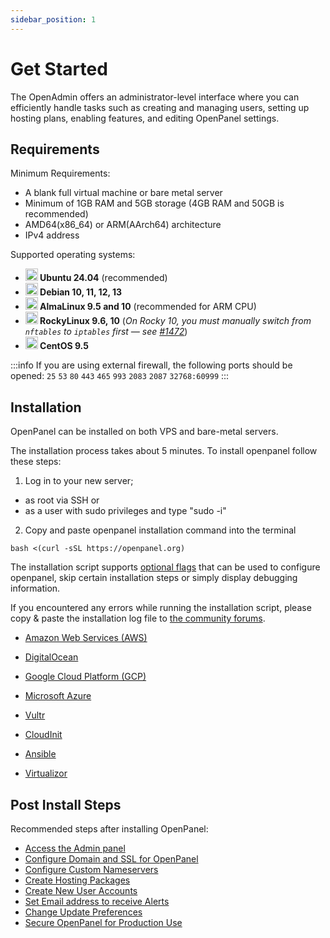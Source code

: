 ```yaml
---
sidebar_position: 1
---
```


# Get Started

The OpenAdmin offers an administrator-level interface where you can efficiently handle tasks such as creating and managing users, setting up hosting plans, enabling features, and editing OpenPanel settings.

## Requirements

Minimum Requirements:

- A blank full virtual machine or bare metal server
- Minimum of 1GB RAM and 5GB storage (4GB RAM and 50GB is recommended)
- AMD64(x86_64) or ARM(AArch64) architecture
- IPv4 address

Supported operating systems:
- **<img src="/img/os/ubuntu.png" alt="ubuntu" width="20" /> Ubuntu 24.04** (recommended)
- **<img src="/img/os/debian.png" alt="debian" width="20" /> Debian 10, 11, 12, 13**
- **<img src="/img/os/almalinux.png" alt="almaLinux" width="20" /> AlmaLinux 9.5 and 10** (recommended for ARM CPU)
- **<img src="/img/os/rockylinux.png" alt="rockyLinux" width="20" /> RockyLinux 9.6, 10** (*On Rocky 10, you must manually switch from `nftables` to `iptables` first — see [#1472](https://github.com/docker/for-linux/issues/1472)*)
- **<img src="/img/os/centos.png" alt="centos" width="20" /> CentOS 9.5**


:::info
If you are using external firewall, the following ports should be opened:  `25` `53` `80` `443` `465` `993` `2083` `2087` `32768:60999`
:::

## Installation

OpenPanel can be installed on both VPS and bare-metal servers. 

The installation process takes about 5 minutes. To install openpanel follow these steps: 

<Tabs>
  <TabItem value="openpanel-install-on-dedicated" label="Install script" default>

1. Log in to your new server;
- as root via SSH or
- as a user with sudo privileges and type "sudo -i"
2. Copy and paste openpanel installation command into the terminal
```shell
bash <(curl -sSL https://openpanel.org)
```

The installation script supports [optional flags](/install) that can be used to configure openpanel, skip certain installation steps or simply display debugging information.

If you encountered any errors while running the installation script, please copy & paste the installation log file to [the community forums](https://community.openpanel.org).

  </TabItem>
  <TabItem value="openpanel-install-on-cloud" label="Cloud">

- [Amazon Web Services (AWS)](/docs/articles/install-update/install-on-aws)
- [DigitalOcean](/docs/articles/install-update/install-on-digitalocean)
- [Google Cloud Platform (GCP)](/docs/articles/install-update/install-on-google-cloud)
- [Microsoft Azure](/docs/articles/install-update/install-on-microsoft-azure)
- [Vultr](/docs/articles/install-update/install-on-vultr)
    
  </TabItem>
  <TabItem value="openpanel-install-on-other" label="Other">

- [CloudInit](/docs/articles/install-update/install-using-cloudinit)
- [Ansible](/docs/articles/install-update/install-using-ansible)
- [Virtualizor](/docs/articles/install-update/install-on-virtualizor)

  </TabItem>  
</Tabs>


## Post Install Steps

Recommended steps after installing OpenPanel:
- [Access the Admin panel](/docs/articles/dev-experience/how-to-access-openadmin)
- [Configure Domain and SSL for OpenPanel](/docs/admin/settings/general/#set-domain-for-openpanel)
- [Configure Custom Nameservers](/docs/admin/settings/openpanel/#set-nameservers)
- [Create Hosting Packages](/docs/admin/plans/hosting_plans#create-a-plan)
- [Create New User Accounts](/docs/admin/accounts/users/#create-users)
- [Set Email address to receive Alerts](/docs/admin/notifications/#email-alerts)
- [Change Update Preferences](/docs/admin/settings/updates)
- [Secure OpenPanel for Production Use](/docs/articles/security/securing-openpanel/)
